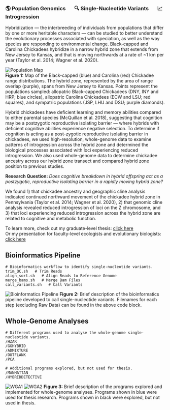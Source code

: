 ### 🌎 Population Genomics &nbsp; &nbsp; &nbsp; 🔍 Single-Nucleotide Variants &nbsp; &nbsp; &nbsp; 📈 Introgression

Hybridization — the interbreeding of individuals from populations that differ by one or more heritable characters — can be studied to better understand the evolutionary processes associated with speciation, as well as the way species are responding to environmental change. Black-capped and Carolina Chickadees hybridize in a narrow hybrid zone that extends from New Jersey to Kansas, and that is moving northwards at a rate of ~1 km per year (Taylor et al. 2014; Wagner et al. 2020). 

![Population Map](https://github.com/kbfeldmann/WGS_chickadee_hybridization/assets/47021794/7da254e1-519b-4704-b11f-3acd3c02c8b0)  
**Figure 1:** Map of the Black-capped (blue) and Carolina (red) Chickadee range distributions. The hybrid zone, represented by the area of range overlap (purple), spans from New Jersey to Kansas. Points represent the populations sampled: allopatric Black-capped Chickadees (DNY, INY and HRP; blue circles), allopatric Carolina Chickadees (ECW and LSU; red squares), and sympatric populations (JSP, LHU and DSU; purple diamonds).

Hybrid chickadees have deficient learning and memory abilities compared to either parental species (McQuillan et al. 2018), suggesting that cognition may be a postzygotic reproductive isolating barrier — where hybrids with deficient cognitive abilities experience negative selection. To determine if cognition is acting as a post-zygotic reproductive isolating barrier in chickadees, we used high-resolution, whole-genome data to examine patterns of introgression across the hybrid zone and determined the biological processes associated with loci experiencing reduced introgression. We also used whole-genome data to determine chickadee ancestry across our hybrid zone transect and compared hybrid zone position to previous studies.

**Research Question:** *Does cognitive breakdown in hybrid offspring act as a postzygotic, reproductive isolating barrier in a rapidly moving hybrid zone?*

We found 1) that chickadee ancestry and geographic cline analysis indicated continued northward movement of the chickadee hybrid zone in Pennsylvania (Taylor et al. 2014; Wagner et al. 2020), 2) that genomic cline analysis revealed reduced introgression of loci on the Z chromosome, and 3) that loci experiencing reduced introgression across the hybrid zone are related to cognitive and metabolic function.

To learn more, check out my graduate-level thesis: [click here](https://github.com/kbfeldmann/WGS_chickadee_hybridization/blob/main/Masters_Thesis.pdf)  
Or my presentation for faculty-level ecologists and evolutionary biologists: [click here](https://github.com/kbfeldmann/WGS_chickadee_hybridization/blob/main/Masters_Talk.pdf)

## Bioinformatics Pipeline

```
# Bioinformatics workflow to identify single-nucleotide variants.
trim_QC.sh   # Trim Reads
align_sort.sh   # Align Reads to Reference Genome
merge_bams.sh   # Merge Bam Files
call_variants.sh   # Call Variants
```
![Bioinformatics Pipeline](https://github.com/kbfeldmann/WGS_chickadee_hybridization/assets/47021794/20600853-ff17-431b-b362-2340e6436e2f)
**Figure 2:** Brief description of the bioinformatics pipeline developed to call single-nucleotide variants. Filenames for each step (excluding Raw Data) can be found in the above code block.

## Whole-Genome Analyses

```
# Different programs used to analyse the whole-genome single-nucleotide variants.
/HZAR
/GGHYBRID
/ADMIXTURE
/OUTFLANK
/PCA

# Additional programs explored, but not used for thesis.
/MANHATTAN
/HYBRIDDETECTIVE
```

![WGA1](https://github.com/kbfeldmann/WGS_chickadee_hybridization/assets/47021794/9073eac1-3adb-4934-936d-0659fd7fc9f2)
![WGA2](https://github.com/kbfeldmann/WGS_chickadee_hybridization/assets/47021794/367e0e61-31a0-40ca-9ef6-73327a01cdc8)
**Figure 3:** Brief description of the programs explored and implemented for whole-genome analyses. Programs shown in blue were used for thesis research. Programs shown in black were explored, but not used in thesis.

